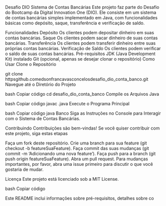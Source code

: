 Desafio DIO Sistema de Contas Bancárias
Este projeto faz parte do Desafio do Bootcamp da Digital Innovation One (DIO). Ele consiste em um sistema de contas bancárias simples implementado em Java, com funcionalidades básicas como depósito, saque, transferência e verificação de saldo.

Funcionalidades
Depósito Os clientes podem depositar dinheiro em suas contas bancárias.
Saque Os clientes podem sacar dinheiro de suas contas bancárias.
Transferência Os clientes podem transferir dinheiro entre suas próprias contas bancárias.
Verificação de Saldo Os clientes podem verificar o saldo de suas contas bancárias.
Pré-requisitos
JDK (Java Development Kit) instalado
Git (opcional, apenas se desejar clonar o repositório)
Como Usar
Clone o Repositório

git clone httpsgithub.comedsonfrancavasconcelosdesafio_dio_conta_banco.git
Navegue até o Diretório do Projeto

bash
Copiar código
cd desafio_dio_conta_banco
Compile os Arquivos Java

bash
Copiar código
javac .java
Execute o Programa Principal

bash
Copiar código
java Banco
Siga as Instruções no Console para Interagir com o Sistema de Contas Bancárias.

Contribuindo
Contribuições são bem-vindas! Se você quiser contribuir com este projeto, siga estas etapas

Faça um fork deste repositório.
Crie uma branch para sua feature (git checkout -b featureSuaFeature).
Faça commit das suas mudanças (git commit -m ‘Adicionando uma nova feature’).
Faça push para a branch (git push origin featureSuaFeature).
Abra um pull request.
Para mudanças importantes, por favor, abra uma issue primeiro para discutir o que você gostaria de mudar.

Licença
Este projeto está licenciado sob a MIT License.

bash
Copiar código

Este README inclui informações sobre pré-requisitos, detalhes sobre co
